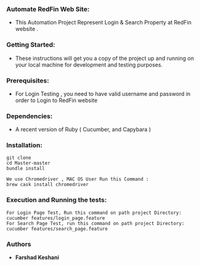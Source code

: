 ### Automate RedFin Web Site:
* This Automation Project Represent Login & Search Property at RedFin website .

### Getting Started:
* These instructions will get you a copy of the project up and running on your local machine for development and testing purposes.

### Prerequisites:
* For Login Testing , you need to have valid username and password in order to Login to RedFin website

### Dependencies:
* A recent version of Ruby ( Cucumber, and Capybara )

### Installation:
```
git clone 
cd Master-master
bundle install 

We use Chromedriver , MAC OS User Run this Command : 
brew cask install chromedriver

```

### Execution and Running the tests:
```
For Login Page Test, Run this command on path project Directory: cucumber features/login_page.feature
For Search Page Test, run this command on path project Directory: cucumber features/search_page.feature
```

### Authors

* **Farshad Keshani** 

